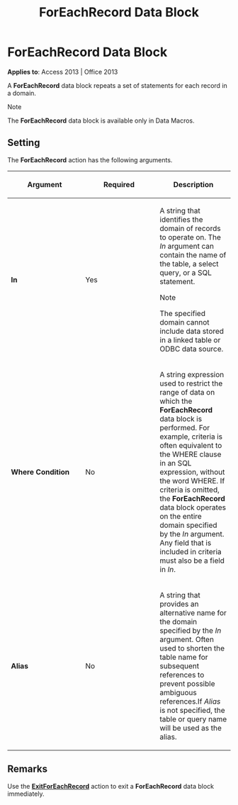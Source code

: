 ﻿---
title: ForEachRecord Data Block
TOCTitle: ForEachRecord Data Block
ms:assetid: be369196-230e-1f92-e36b-667048eef2be
ms:mtpsurl: https://msdn.microsoft.com/en-us/library/Ff822743(v=office.15)
ms:contentKeyID: 48547455
ms.date: 09/18/2015
mtps_version: v=office.15
---

# ForEachRecord Data Block


**Applies to**: Access 2013 | Office 2013

A **ForEachRecord** data block repeats a set of statements for each record in a domain.


> [!NOTE]
> <P>The <STRONG>ForEachRecord</STRONG> data block is available only in Data Macros.</P>



## Setting

The **ForEachRecord** action has the following arguments.

<table>
<colgroup>
<col style="width: 33%" />
<col style="width: 33%" />
<col style="width: 33%" />
</colgroup>
<thead>
<tr class="header">
<th><p>Argument</p></th>
<th><p>Required</p></th>
<th><p>Description</p></th>
</tr>
</thead>
<tbody>
<tr class="odd">
<td><p><strong>In</strong></p></td>
<td><p>Yes</p></td>
<td><p>A string that identifies the domain of records to operate on. The <em>In</em> argument can contain the name of the table, a select query, or a SQL statement.</p>

> [!NOTE]
> <P>The specified domain cannot include data stored in a linked table or ODBC data source.</P>


<p></p></td>
</tr>
<tr class="even">
<td><p><strong>Where Condition</strong></p></td>
<td><p>No</p></td>
<td><p>A string expression used to restrict the range of data on which the <strong>ForEachRecord</strong> data block is performed. For example, criteria is often equivalent to the WHERE clause in an SQL expression, without the word WHERE. If criteria is omitted, the <strong>ForEachRecord</strong> data block operates on the entire domain specified by the <em>In</em> argument. Any field that is included in criteria must also be a field in <em>In</em>.</p></td>
</tr>
<tr class="odd">
<td><p><strong>Alias</strong></p></td>
<td><p>No</p></td>
<td><p>A string that provides an alternative name for the domain specified by the <em>In</em> argument. Often used to shorten the table name for subsequent references to prevent possible ambiguous references.If <em>Alias</em> is not specified, the table or query name will be used as the alias.</p></td>
</tr>
</tbody>
</table>


## Remarks

Use the **[ExitForEachRecord](exitforeachrecord-macro-action.md)** action to exit a **ForEachRecord** data block immediately.

